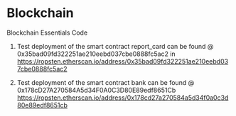 # Blockchain
Blockchain Essentials Code

1) Test deployment of the smart contract report_card can be found @ 0x35bad09fd322251ae210eebd037cbe0888fc5ac2 in 
https://ropsten.etherscan.io/address/0x35bad09fd322251ae210eebd037cbe0888fc5ac2

2) Test deployment of the smart contract bank can be found @ 0x178cD27A270584A5d34F0A0C3D80E89edf8651Cb
https://ropsten.etherscan.io/address/0x178cd27a270584a5d34f0a0c3d80e89edf8651cb
